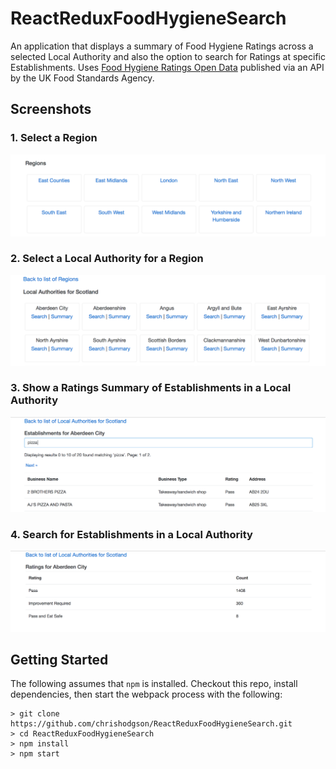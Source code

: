 # ReactReduxFoodHygieneSearch

An application that displays a summary of Food Hygiene Ratings across a selected Local Authority and also 
the option to search for Ratings at specific Establishments. 
Uses [Food Hygiene Ratings Open Data](http://ratings.food.gov.uk/open-data/en-GB) 
published via an API by the UK Food Standards Agency. 


## Screenshots

### 1. Select a Region
![screenshot1](./screenshots/screenshot1.png)

### 2. Select a Local Authority for a Region
![screenshot2](./screenshots/screenshot2.png)

### 3. Show a Ratings Summary of Establishments in a Local Authority
![screenshot3](./screenshots/screenshot3.png)

### 4. Search for Establishments in a Local Authority
![screenshot4](./screenshots/screenshot4.png)


## Getting Started

The following assumes that `npm` is installed. Checkout this repo, install dependencies, 
then start the webpack process with the following:

```
> git clone https://github.com/chrishodgson/ReactReduxFoodHygieneSearch.git
> cd ReactReduxFoodHygieneSearch
> npm install
> npm start
```
